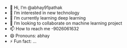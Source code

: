 - 👋 Hi, I’m @abhay91pathak
- 👀 I’m interested in new technology
- 🌱 I’m currently learning deep learning
- 💞️ I’m looking to collaborate on machine learning project
- 📫 How to reach me -9026061632
- 😄 Pronouns: abhay
- ⚡ Fun fact: ...

<!---
abhay91pathak/abhay91pathak is a ✨ special ✨ repository because its `README.md` (this file) appears on your GitHub profile.
You can click the Preview link to take a look at your changes.
--->
